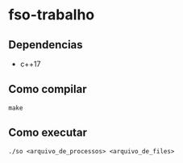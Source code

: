 # fso-trabalho

## Dependencias
- c++17

## Como compilar
```make```

## Como executar
```./so <arquivo_de_processos> <arquivo_de_files>```


